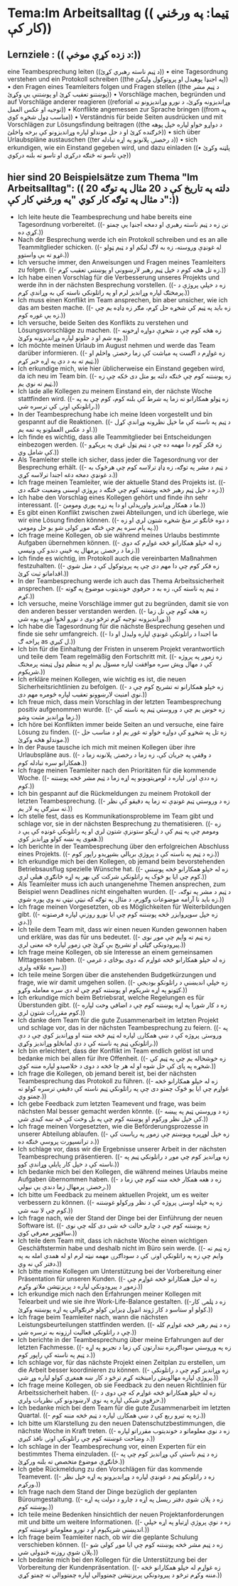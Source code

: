 # Tema:Im Arbeitsalltag (( ټیما: په ورځني کار کې))
## Lernziele : (( د زده کړې موخې:))
eine Teambesprechung leiten ((د ټیم ناسته رهبري کړئ))
• eine Tagesordnung verstehen und ein Protokoll schreiben ((the په اجنډا پوهیدل او پروتوکول ولیکئ))
• den Fragen eines Teamleiters folgen und Fragen stellen ((the د ټیم مشر پوښتنو تعقیب کړئ او پوښتنې یې وکړئ))
• Vorschläge machen, begründen und auf Vorschläge anderer reagieren ((reforial وړاندیزونه وکړئ، د نورو وړاندیزونو ته توجیه او عکس العمل))
• Konflikte angemessen zur Sprache bringen ((from په مناسب ډول شخړه کوي))
• Verständnis für beide Seiten ausdrücken und mit Vorschlägen zur Lösungsfindung beitragen ((the د دواړو خواو لپاره خپل پوهه څرګنده کړئ او د حل موندلو لپاره وړاندیزونو کې برخه واخلئ))
• sich über Urlaubspläne austauschen ((ter د رخصتۍ پلانونو په اړه تبادله))
• sich erkundigen, wie ein Einstand gegeben wird, und dazu einladen ((• پلټنه وکړئ چې تاسو ته څنګه درکړي او تاسو ته بلنه درکوي))
## hier sind 20 Beispielsätze zum Thema "Im Arbeitsalltag": (( دلته په تاریخ کې د 20 مثال په توګه 20 د مثال په توګه کار کوي "په ورځني کار کې":))
- Ich leite heute die Teambesprechung und habe bereits eine Tagesordnung vorbereitet. ((- نن زه د ټیم ناسته رهبري او دمخه اجنډا یې چمتو کړې ده.))
- Nach der Besprechung werde ich ein Protokoll schreiben und es an alle Teammitglieder schicken. ((- له غونډې وروسته، زه به لاګ لیکم او د ټیم ټولو غړو ته یې واستوو.))
- Ich versuche immer, den Anweisungen und Fragen meines Teamleiters zu folgen. ((- زه تل هڅه کوم د خپل ټیم ​​رهبر لارښوونې او پوښتنې تعقیب کړم.))
- Ich habe einen Vorschlag für die Verbesserung unseres Projekts und werde ihn in der nächsten Besprechung vorstellen. ((- زه د خپلې پروژې د پرمختګ لپاره وړاندیز لرم او په راتلونکي ناسته کې به وړاندې کړم.))
- Ich muss einen Konflikt im Team ansprechen, bin aber unsicher, wie ich das am besten mache. ((- زه باید په ټیم کې شخړه حل کړم، مګر زه ډاډه یم چې زه یې غوره کوم.))
- Ich versuche, beide Seiten des Konflikts zu verstehen und Lösungsvorschläge zu machen. ((- زه هڅه کوم چې د شخړې دواړه اړخونه پوه شم او د حلونو لپاره وړاندیزونه وکړئ.))
- Ich möchte meinen Urlaub im August nehmen und werde das Team darüber informieren. ((- زه غواړم د اګست په میاشت کې زما رخصتۍ واخلم او ټیم ته به د دې په اړه خبر کړم.))
- Ich erkundige mich, wie hier üblicherweise ein Einstand gegeben wird, da ich neu im Team bin. ((- زه پوښتنه کوم چې څنګه دلته یو متل دی ځکه چې زه ټیم ته نوي یم.))
- Ich lade alle Kollegen zu meinem Einstand ein, der nächste Woche stattfinden wird. ((- زه ټولو همکارانو ته زما په شرط کې بلنه کوم، کوم چې به په راتلونکې اونۍ کې ترسره شي.))
- In der Teambesprechung habe ich meine Ideen vorgestellt und bin gespannt auf die Reaktionen. ((- د ټیم په ناسته کې ما خپل نظرونه وړاندې کړل او د عکس العملونو په تمه یم.))
- Ich finde es wichtig, dass alle Teammitglieder bei Entscheidungen einbezogen werden. ((- زه فکر کوم دا مهمه ده چې د ټیم ټول غړي په پریکړو کې شامل وي.))
- Als Teamleiter stelle ich sicher, dass jeder die Tagesordnung vor der Besprechung erhält. ((- د ټیم د مشر په توګه، زه ډاډ ترلاسه کوم چې هرڅوک به د غونډې دمخه دغه اجندا ترلاسه کړي.))
- Ich frage meinen Teamleiter, wie der aktuelle Stand des Projekts ist. ((- زه د خپل ټیم ​​رهبر څخه پوښتنه کوم چې څنګه د پروژې اوسنی وضعیت څنګه دی.))
- Ich habe den Vorschlag eines Kollegen gehört und finde ihn sehr interessant. ((- ما د همکار وړاندیز واورېدلی او دا په زړه پوري ومومئ.))
- Es gibt einen Konflikt zwischen zwei Abteilungen, und ich überlege, wie wir eine Lösung finden können. ((- د دوه څانګو تر منځ شخړه شتون لري او زه په پام سره یم چې څنګه موږ کولی شو یو حل ومومي.))
- Ich frage meine Kollegen, ob sie während meines Urlaubs bestimmte Aufgaben übernehmen können. ((- زه له خپلو همکارانو څخه غواړم که دوی زما د رخصتۍ پرمهال په ځینې دندو کې ونیسي.))
- Ich finde es wichtig, im Protokoll auch die vereinbarten Maßnahmen festzuhalten. ((- زه فکر کوم چې دا مهم دي چې په پروتوکول کې د منل شوي اقداماتو ثبت کړئ.))
- In der Teambesprechung werde ich auch das Thema Arbeitssicherheit ansprechen. ((- د ټیم په ناسته کې، زه به د حرفوي خوندیتوب موضوع په ګوته کړم.))
- Ich versuche, meine Vorschläge immer gut zu begründen, damit sie von den anderen besser verstanden werden. ((- زه هڅه کوم چې تل زما وړاندیزونه توجیه کړم ترڅو دوی د نورو لخوا غوره پوه شي.))
- Ich habe die Tagesordnung für die nächste Besprechung gesehen und finde sie sehr umfangreich. ((- ما اجندا د راتلونکې غونډې لپاره ولیدل او دا پراخه ګ as ل کیږي.))
- Ich bin für die Einhaltung der Fristen in unserem Projekt verantwortlich und teile dem Team regelmäßig den Fortschritt mit. ((- زه زموږ په پروژه کې د مهال ویش سره موافقت لپاره مسؤل یم او په منظم ډول ټیم ​​ته پرمختګ شریکوم.))
- Ich erkläre meinen Kollegen, wie wichtig es ist, die neuen Sicherheitsrichtlinien zu befolgen. ((- زه خپلو همکارانو ته تشریح کوم چې د نوي امنیت لارښوونو تعقیب لپاره څومره مهم دی.))
- Ich freue mich, dass mein Vorschlag in der letzten Teambesprechung positiv aufgenommen wurde. ((- زه خوښ یم چې د وروستي ټیم په ناسته کې زما وړاندیز مثبت وشو.))
- Ich höre bei Konflikten immer beide Seiten an und versuche, eine faire Lösung zu finden. ((- زه تل په شخړو کې دواړه خواو ته غوږ یم او د مناسب حل موندلو هڅه وکړئ.))
- In der Pause tausche ich mich mit meinen Kollegen über ihre Urlaubspläne aus. ((- د وقفې په جریان کې، زه زما د رخصتۍ پلانونه زما د همکارانو سره تبادله کوم.))
- Ich frage meinen Teamleiter nach den Prioritäten für die kommende Woche. ((- زه ددې اونۍ لپاره د لومړیتوبونو په اړه زما د ټیم مشر څخه پوښتنه کوم.))
- Ich bin gespannt auf die Rückmeldungen zu meinem Protokoll der letzten Teambesprechung. ((- زه د وروستي ټیم غونډې ته زما په دقیقو کې نظر ته سترګې په لار یم.))
- Ich stelle fest, dass es Kommunikationsprobleme im Team gibt und schlage vor, sie in der nächsten Besprechung zu thematisieren. ((- زه ومومم چې په ټیم کې د اړیکو ستونزې شتون لري او په راتلونکي غونډه کې یې د هغوی په نښه کولو وړاندیز کوي.))
- Ich berichte in der Teambesprechung über den erfolgreichen Abschluss eines Projekts. ((- زه د ټیم په ناسته کې د پروژې بریالي بشپړیدو راپور کوم.))
- Ich erkundige mich bei den Kollegen, ob jemand beim bevorstehenden Betriebsausflug spezielle Wünsche hat. ((- زه له خپلو همکارانو څخه پوښتنې کوم چې ایا یو څوک په راتلونکي شرکت کې بهر په اړه ځانګړې هیلې لري.))
- Als Teamleiter muss ich auch unangenehme Themen ansprechen, zum Beispiel wenn Deadlines nicht eingehalten wurden. ((- د ټیم د مشر په توګه، زه باید نا آرامه موضوعات وګورم، د مثال په توګه که نیټې نیټې نه وي پوره شوي.))
- Ich frage meinen Vorgesetzten, ob es Möglichkeiten für Weiterbildungen gibt. ((- زه خپل سوپروایزر څخه پوښتنه کوم چې ایا نورو روزنې لپاره فرصتونه دي.))
- Ich teile dem Team mit, dass wir einen neuen Kunden gewonnen haben und erkläre, was das für uns bedeutet. ((- زه ټیم ته وایم چې موږ نوی پیرودونکی ګټلی او تشریح یې کړئ چې زموږ لپاره څه معنی لري.))
- Ich frage meine Kollegen, ob sie Interesse an einem gemeinsamen Mittagessen haben. ((- زه له خپلو همکارانو څخه غواړم که دوی یوځای د غرمې سره علاقه ولري.))
- Ich teile meine Sorgen über die anstehenden Budgetkürzungen und frage, wie wir damit umgehen sollen. ((- زه خپلې اندیښنې د راتلونکو بودیجې کټونو په اړه شریکوم او پوښتنه کوم چې له دې سره معامله وکړو.))
- Ich erkundige mich beim Betriebsrat, welche Regelungen es für Überstunden gibt. ((- زه د کار شورا په اړه پوښتنه کوم چې د اضافي وخت لپاره کوم مقررات شتون لري.))
- Ich danke dem Team für die gute Zusammenarbeit im letzten Projekt und schlage vor, das in der nächsten Teambesprechung zu feiern. ((- په وروستۍ پروژه کې د ښې همکارۍ لپاره له ټیم څخه مننه او وړاندیز کوي چې د دې راتلونکې ټیم په ناسته کې د دې لمانځلو وړاندیز وکړي.))
- Ich bin erleichtert, dass der Konflikt im Team endlich gelöst ist und bedanke mich bei allen für ihre Offenheit. ((- زه خوشحاله یم چې په ټیم کې شخړه په پای کې حل شوه او له هر چا څخه د دوی د خلاصیدو لپاره مننه کوي.))
- Ich frage die Kollegen, ob jemand bereit ist, bei der nächsten Teambesprechung das Protokoll zu führen. ((- زه له خپلو همکارانو څخه غواړم چې ایا یو څوک چمتو دی چې په راتلونکي ټیم ناسته کې دقیقې ترسره کولو ته چمتو وي.))
- Ich gebe Feedback zum letzten Teamevent und frage, was beim nächsten Mal besser gemacht werden könnte. ((- زه د وروستي ټیم په پیښه کې خپل نظر ورکوم او پوښتنه کوم چې په بل وخت کې څه ښه کیدی شي.))
- Ich frage meinen Vorgesetzten, wie die Beförderungsprozesse in unserer Abteilung ablaufen. ((- زه خپل لوړپره وپوښتم چې زموږ په ریاست کې د ترانسپورت پروسې څنګه ده.))
- Ich schlage vor, dass wir die Ergebnisse unserer Arbeit in der nächsten Teambesprechung präsentieren. ((- زه وړاندیز کوم چې موږ د راتلونکي ټیم په ناسته کې د خپل کار پایلې وړاندې کوو.))
- Ich bedanke mich bei den Kollegen, die während meines Urlaubs meine Aufgaben übernommen haben. ((- زه د هغه همکار څخه مننه کوم چې زما د رخصتۍ پرمهال زما دندې یې نیولې.))
- Ich bitte um Feedback zu meinem aktuellen Projekt, um es weiter verbessern zu können. ((- زه په خپله اوسنۍ پروژه کې د نظر ورکولو غوښتنه کوم چې لا ښه شي.))
- Ich frage nach, wie der Stand der Dinge bei der Einführung der neuen Software ist. ((- زه پوښتنه کوم چې د چارو حالت څه شی دی کله چې نوی سافټویر معرفي کوي.))
- Ich teile dem Team mit, dass ich nächste Woche einen wichtigen Geschäftstermin habe und deshalb nicht im Büro sein werde. ((- زه ټیم ته وایم چې زه په راتلونکې اونۍ کې د سوداګرۍ مهمه نیټه لرم او له همدې امله به په دفتر کې نه وي.))
- Ich bitte meine Kollegen um Unterstützung bei der Vorbereitung einer Präsentation für unseren Kunden. ((- زه له خپل همکارانو څخه غواړم چې زموږ د پیرودونکي لپاره د پریزنټشن ملاتړ وکړم.))
- Ich erkundige mich nach den Erfahrungen meiner Kollegen mit Telearbeit und wie sie ihre Work-Life-Balance gestalten. ((-زه د ټلمۍ کار کولو او ستاسو د کار ژوند انډول ډیزاین کولو څرنګوالي په اړه پوښتنه وکړئ.))
- Ich frage beim Teamleiter nach, wann die nächsten Leistungsbeurteilungen stattfinden werden. ((- زه د ټیم رهبر څخه غواړم کله چې د راتلونکي فعالیت ارزونه به ترسره شي.))
- Ich berichte in der Teambesprechung über meine Erfahrungen auf der letzten Fachmesse. ((- زه په وروستي سوداګریزه نندارتون کې زما د تجربو په اړه د ټیم په ناسته کې راپور کوم.))
- Ich schlage vor, für das nächste Projekt einen Zeitplan zu erstellen, um die Arbeit besser koordinieren zu können. ((- زه وړاندیز کوم چې د راتلونکې پروژې لپاره مهالویش رامینځته کړم ترڅو د کار ښه همغږي کولو لپاره وړ شي.))
- Ich frage meine Kollegen, ob sie Feedback zu den neuen Richtlinien für Arbeitssicherheit haben. ((- زه له خپلو همکارانو څخه غواړم که چې دوی د حرفوي شبکې لپاره په نوي لارښودونو کې نظریات ولري.))
- Ich bedanke mich bei dem Team für die gute Zusammenarbeit im letzten Quartal. ((- زه په تیرو ربع کې د ښې همکارۍ لپاره د ټیم څخه مننه کوم.))
- Ich bitte um Klarstellung zu den neuen Datenschutzbestimmungen, die nächste Woche in Kraft treten. ((- زه د نوي معلوماتو د خوندیتوب مقرراتو لپاره د وضاحت غوښتنه کوم چې راتلونکې اونۍ نافذ کیږي.))
- Ich schlage in der Teambesprechung vor, einen Experten für ein bestimmtes Thema einzuladen. ((- زه د ټیم ناستې کې وړاندیز کوم چې په ځانګړې موضوع متخصص ته بلنه ورکړئ.))
- Ich gebe Rückmeldung zu den Vorschlägen für das kommende Teamevent. ((- زه د راتلونکو ټیم د غونډې لپاره د وړاندیزونو په اړه خپل نظر ورکړم.))
- Ich frage nach dem Stand der Dinge bezüglich der geplanten Büroumgestaltung. ((- زه د پلان شوي دفتر ریسل په اړه د چارو د دولت په اړه پوښتنه کوم.))
- Ich teile meine Bedenken hinsichtlich der neuen Projektanforderungen mit und bitte um weitere Informationen. ((- زه د نوې پروژې اړتیاو په اړه خپلې اندیښنې شریکېوم او د نورو معلوماتو غوښتنه کوم.))
- Ich frage beim Teamleiter nach, ob wir die geplante Schulung verschieben können. ((- زه د ټیم مشر څخه پوښتنه کوم چې ایا موږ کولی شو پلان شوې روزنه ځنډولی شي.))
- Ich bedanke mich bei den Kollegen für die Unterstützung bei der Vorbereitung der Kundenpräsentation. ((- زه غواړم له خپلو همکارانو څخه مننه وکړم ترڅو د پیرودونکي پریزنټشن چمتووالي لپاره چمتووالي ته چمتو کړي.))
